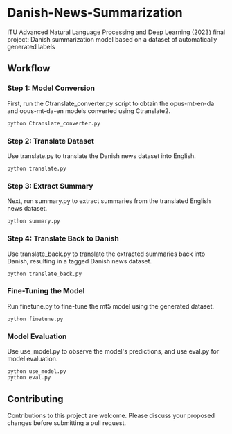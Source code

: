 # Danish-News-Summarization
ITU Advanced Natural Language Processing and Deep Learning (2023) final project: Danish summarization model based on a dataset of automatically generated labels

## Workflow

### Step 1: Model Conversion
First, run the Ctranslate_converter.py script to obtain the opus-mt-en-da and opus-mt-da-en models converted using Ctranslate2.

```
python Ctranslate_converter.py
```

### Step 2: Translate Dataset
Use translate.py to translate the Danish news dataset into English.

```
python translate.py
```

### Step 3: Extract Summary
Next, run summary.py to extract summaries from the translated English news dataset.

```
python summary.py
```

### Step 4: Translate Back to Danish
Use translate_back.py to translate the extracted summaries back into Danish, resulting in a tagged Danish news dataset.

```
python translate_back.py
```

### Fine-Tuning the Model
Run finetune.py to fine-tune the mt5 model using the generated dataset.

```
python finetune.py
```

### Model Evaluation
Use use_model.py to observe the model's predictions, and use eval.py for model evaluation.

```
python use_model.py
python eval.py
```

## Contributing
Contributions to this project are welcome. Please discuss your proposed changes before submitting a pull request.
